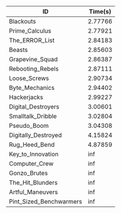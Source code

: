 |ID|Time(s)|
|-|-|
|Blackouts|2.77766|
|Prime_Calculus|2.77921|
|The_ERROR_List|2.84183|
|Beasts|2.85603|
|Grapevine_Squad|2.86387|
|Rebooting_Rebels|2.87111|
|Loose_Screws|2.90734|
|Byte_Mechanics|2.94402|
|Hackerjacks|2.99227|
|Digital_Destroyers|3.00601|
|Smalltalk_Dribble|3.02804|
|Pseudo_Boom|3.04308|
|Digitally_Destroyed|4.15824|
|Rug_Heed_Bend|4.87859|
|Key_to_Innovation|inf|
|Computer_Crew|inf|
|Gonzo_Brutes|inf|
|The_Hit_Blunders|inf|
|Artful_Maneuvers|inf|
|Pint_Sized_Benchwarmers|inf|
